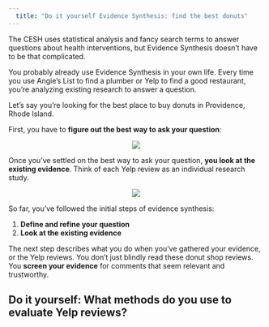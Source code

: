 ```yaml
---
  title: "Do it yourself Evidence Synthesis: find the best donuts"
---
```


The CESH uses statistical analysis and fancy search terms to answer questions about health interventions, but Evidence Synthesis doesn’t have to be that complicated. 

You probably already use Evidence Synthesis in your own life. Every time you use Angie’s List to find a plumber or Yelp to find a good restaurant, you’re analyzing existing research to answer a question. 

Let’s say you’re looking for the best place to buy donuts in Providence, Rhode Island. 

First, you have to **figure out the best way to ask your question**:


<center>
<img src="{{site.baseurl}}/img/yelp.PNG" >
</center>

Once you’ve settled on the best way to ask your question, **you look at the existing evidence**. Think of each Yelp review as an individual research study. 


<center>
<img src="{{site.baseurl}}/img/yelp2.PNG" >
</center>


So far, you’ve followed the initial steps of evidence synthesis:

1. **Define and refine your question**
2. **Look at the existing evidence**

The next step describes what you do when you’ve gathered your evidence, or the Yelp reviews. You don’t just blindly read these donut shop reviews. You **screen your evidence** for comments that seem relevant and trustworthy. 


<div class="content-box-green">

<h2>Do it yourself: What methods do you use to evaluate Yelp reviews?</h2>

</div>

